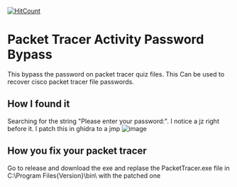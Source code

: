  [![HitCount](https://hits.dwyl.com/sglombicki/PKTBypass.svg?style=flat-square)](http://hits.dwyl.com/sglombicki/PKTBypass)
# Packet Tracer Activity Password Bypass
This bypass the password on packet tracer quiz files. This Can be used to recover cisco packet tracer file passwords.

## How I found it
Searching for the string "Please enter your password:". I notice a jz right before it. I patch this in ghidra to a jmp
![image](https://github.com/SGlombicki/PKTBypass/assets/54868891/e8630f1e-8723-413c-afc0-9ac43184aa44)

## How you fix your packet tracer
Go to release and download the exe and replase the PacketTracer.exe file in C:\Program Files\{Version}\bin\ with the patched one
